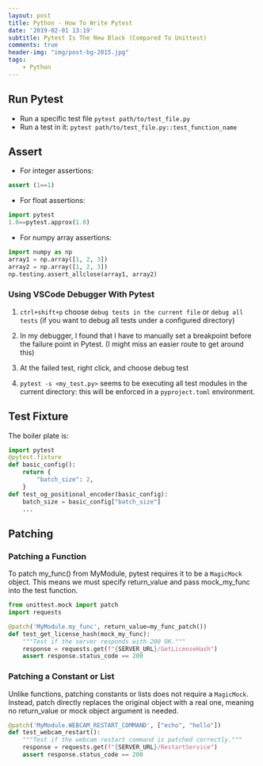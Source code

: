 ```yaml
---
layout: post
title: Python - How To Write Pytest
date: '2019-02-01 13:19'
subtitle: Pytest Is The New Black (Compared To Unittest)
comments: true
header-img: "img/post-bg-2015.jpg"
tags:
    - Python
---
```


## Run Pytest

- Run a specific test file `pytest path/to/test_file.py`
- Run a test in it: `pytest path/to/test_file.py::test_function_name`

## Assert

- For integer assertions:

```python
assert (1==1)
```

- For float assertions:

```python
import pytest
1.0==pytest.approx(1.0)
```

- For numpy array assertions:

```python
import numpy as np
array1 = np.array([1, 2, 3])
array2 = np.array([1, 2, 3])
np.testing.assert_allclose(array1, array2)
```

### Using VSCode Debugger With Pytest

1. `ctrl+shift+p` choose `debug tests in the current file` or `debug all tests` (if you want to debug all tests under a configured directory)
2. In my debugger, I found that I have to manually set a breakpoint before the failure point in Pytest. (I might miss an easier route to get around this)
3. At the failed test, right click, and choose debug test

4. `pytest -s <my_test.py>` seems to be executing all test modules in the current directory: this will be enforced in a `pyproject.toml` environment.

## Test Fixture

The boiler plate is:

```python
import pytest
@pytest.fixture
def basic_config():
    return {
        "batch_size": 2,
    }
def test_og_positional_encoder(basic_config):
    batch_size = basic_config["batch_size"]
    ...
```

## Patching

### Patching a Function

To patch my_func() from MyModule, pytest requires it to be a `MagicMock` object. This means we must specify return_value and pass mock_my_func into the test function.

```python
from unittest.mock import patch
import requests

@patch('MyModule.my_func', return_value=my_func_patch())
def test_get_license_hash(mock_my_func):
    """Test if the server responds with 200 OK."""
    response = requests.get(f"{SERVER_URL}/GetLicenseHash")
    assert response.status_code == 200
```

### Patching a Constant or List

Unlike functions, patching constants or lists does not require a `MagicMock`. Instead, patch directly replaces the original object with a real one, meaning no return_value or mock object argument is needed.

```python
@patch('MyModule.WEBCAM_RESTART_COMMAND', ["echo", "hello"])
def test_webcam_restart():
    """Test if the webcam restart command is patched correctly."""
    response = requests.get(f"{SERVER_URL}/RestartService")
    assert response.status_code == 200
```